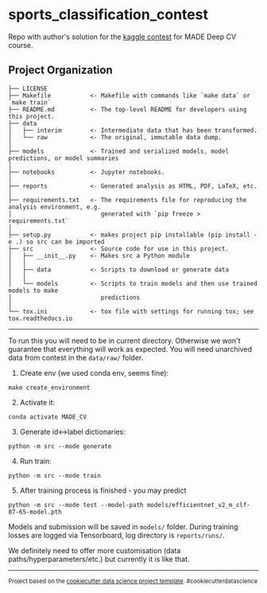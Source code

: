 sports_classification_contest
==============================

Repo with author's solution for the [kaggle contest](https://www.kaggle.com/competitions/vk-made-sports-image-classification/overview) for MADE Deep CV course.

Project Organization
------------

    ├── LICENSE
    ├── Makefile           <- Makefile with commands like `make data` or `make train`
    ├── README.md          <- The top-level README for developers using this project.
    ├── data
    │   ├── interim        <- Intermediate data that has been transformed.
    │   └── raw            <- The original, immutable data dump.
    │
    ├── models             <- Trained and serialized models, model predictions, or model summaries
    │
    ├── notebooks          <- Jupyter notebooks.
    |
    ├── reports            <- Generated analysis as HTML, PDF, LaTeX, etc.
    │
    ├── requirements.txt   <- The requirements file for reproducing the analysis environment, e.g.
    │                         generated with `pip freeze > requirements.txt`
    │
    ├── setup.py           <- makes project pip installable (pip install -e .) so src can be imported
    ├── src                <- Source code for use in this project.
    │   ├── __init__.py    <- Makes src a Python module
    │   │
    │   ├── data           <- Scripts to download or generate data
    │   │
    │   └── models         <- Scripts to train models and then use trained models to make
    │                         predictions
    │
    └── tox.ini            <- tox file with settings for running tox; see tox.readthedocs.io


--------

To run this you will need to be in current directory. Otherwise we won't guarantee that everything will work as expected.
You will need unarchived data from contest in the `data/raw/` folder.

1. Create env (we used conda env, seems fine):
```
make create_environment
```

2. Activate it:
```
conda activate MADE_CV
```

3. Generate id<->label dictionaries:
```
python -m src --mode generate
```

4. Run train:
```
python -m src --mode train
```

5. After training process is finished - you may predict
```
python -m src --mode test --model-path models/efficientnet_v2_m_clf-87-65-model.pth
```

Models and submission will be saved in `models/` folder. During training losses are logged via Tensorboard, log directory is `reports/runs/`.

We definitely need to offer more customisation (data paths/hyperparameters/etc.) but currently it is like that.

--------


<p><small>Project based on the <a target="_blank" href="https://drivendata.github.io/cookiecutter-data-science/">cookiecutter data science project template</a>. #cookiecutterdatascience</small></p>
